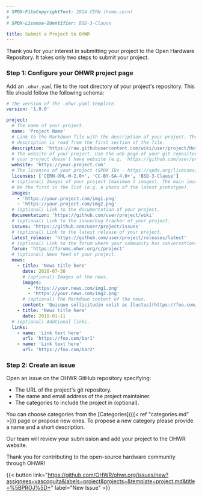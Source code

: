 ```yaml
---
# SPDX-FileCopyrightText: 2024 CERN (home.cern)
#
# SPDX-License-Identifier: BSD-3-Clause

title: Submit a Project to OHWR
---
```


Thank you for your interest in submitting your project to the Open Hardware
Repository. It takes only two steps to submit your project.

### Step 1: Configure your OHWR project page

Add an `.ohwr.yaml` file to the root directory of your project's repository.
This file should follow the following schema:

```yaml
# The version of the .ohwr.yaml template.
version: '1.0.0'

project:
  # The name of your project.
  name: 'Project Name'
  # Link to the Markdown file with the description of your project. The
  # description is read from the first section of the file.
  description: 'https://raw.githubusercontent.com/wiki/user/project/Home.md'
  # The website of your project. Use the web page of your git repository if
  # your project doesn't have website (e.g. 'https://github.com/user/project').
  website: 'https://your.project.com'
  # The licenses of your project (SPDX IDs - https://spdx.org/licenses/).
  licenses: ['CERN-OHL-W-2.0+', 'CC-BY-SA-4.0+', 'BSD-3-Clause']
  # (optional) Images of your project (maximum 5 images). The main image should
  # be the first in the list (e.g. a photo of the latest prototype).
  images:
    - 'https://your.project.com/img1.png'
    - 'https://your.project.com/img2.png'
  # (optional) Link to the documentation of your project.
  documentation: 'https://github.com/user/project/wiki'
  # (optional) Link to the issue/bug tracker of your project.
  issues: 'https://github.com/user/project/issues'
  # (optional) Link to the latest release of your project.
  latest_release: 'https://github.com/user/project/releases/latest'
  # (optional) Link to the forum where your community has conversations.
  forum: 'https://forums.ohwr.org/c/project'
  # (optional) News feed of your project.
  news:
    - title: 'News title here'
      date: 2020-07-30
      # (optional) Images of the news.
      images:
        - 'https://your.news.com/img1.png'
        - 'https://your.news.com/img2.png'
      # (optional) The Markdown content of the news.
      content: 'Quisque sollicitudin velit ac [luctus](https://foo.com/bar).'
    - title: 'News title here'
      date: 2018-01-11
  # (optional) Addtional links.
  links:
    - name: 'Link text here'
      url: 'https://foo.com/bar1'
    - name: 'Link text here'
      url: 'https://foo.com/bar2'
```

### Step 2: Create an issue

Open an issue on the OHWR GitHub repository specifying:

* The URL of the project's git repository.
* The name and email address of the project maintainer.
* The categories to include the project in (optional).

You can choose categories from the [Categories]({{< ref "categories.md" >}})
page or propose new ones.
To propose a new category please provide a name and a short description.

Our team will review your submission and add your project to the OHWR website.

Thank you for contributing to the open-source hardware community through OHWR!

{{< button link="https://github.com/OHWR/ohwr.org/issues/new?assignees=vascoguita&labels=project&projects=&template=project.md&title=%5BPROJ%5D+" label="New Issue" >}} <!-- markdownlint-disable-line MD013 MD034 -->
